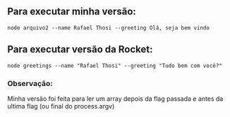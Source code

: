 ## Para executar minha versão:
```
node arquivo2 --name Rafael Thosi --greeting Olá, seja bem vindo
```

## Para executar versão da Rocket:
```
node greetings --name "Rafael Thosi" --greeting "Tudo bem com você?"
```

### Observação:
Minha versão foi feita para ler um array depois da flag passada e antes da ultima flag (ou final do process.argv)